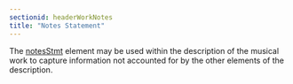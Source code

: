 ```yaml
---
sectionid: headerWorkNotes
title: "Notes Statement"
---
```




The <a class="link_odd_elementSpec" href="/v3/elements/notesStmt">notesStmt</a> element may be used within the description of the
musical work to capture information not accounted for by the other elements of the
description.

